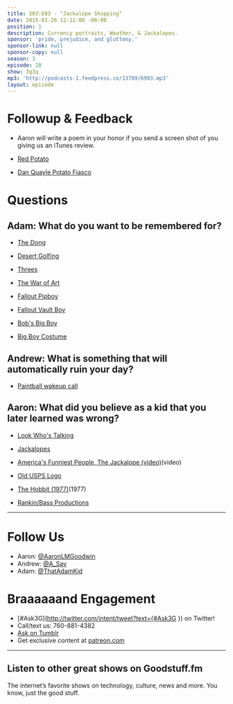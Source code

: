 ```yaml
---
title: S03:E03 - "Jackalope Shopping"
date: 2015-01-26 12:11:00 -06:00
position: 1
description: Currency portraits, Weather, & Jackalopes.
sponsor: 'pride, prejudice, and gluttony.'
sponsor-link: null
sponsor-copy: null
season: 3
episode: 28
show: 3g3q
mp3: 'http://podcasts-1.feedpress.co/13789/6903.mp3'
layout: episode
---
```


# Followup & Feedback

- Aaron will write a poem in your honor if you send a screen shot of you giving us an iTunes review.

- [Red Potato](http://3g3q.co/post/243099651/episode-3-red-potato-in-this-episode-andrew)

- [Dan Quayle Potato Fiasco](http://youtu.be/Wdqbi66oNuI)

# Questions

## Adam: What do you want to be remembered for?

- [The Dong](http://en.wikipedia.org/wiki/Vietnamese_dong)

- [Desert Golfing](https://itunes.apple.com/us/app/desert-golfing/id902062673?mt=8&at=10lrY7)

- [Threes](https://itunes.apple.com/us/app/threes!/id779157948?mt=8&at=10lrY7)

- [The War of Art](http://amzn.com/B007A4SDCG?tag=aar06-20)

- [Fallout Pipboy](http://fallout.wikia.com/wiki/Pip-Boy)

- [Fallout Vault Boy](http://fallout.wikia.com/wiki/Vault_Boy)

- [Bob's Big Boy](http://www.furmanifesto.com/wp-content/uploads/2013/11/bobs-big-boy.jpg)

- [Big Boy Costume](http://www.costume-works.com/bobs_big_boy.html)

## Andrew: What is something that will automatically ruin your day?

- [Paintball wakeup call](http://youtu.be/moDqWGC8rE0)

## Aaron: What did you believe as a kid that you later learned was wrong?

- [Look Who's Talking](http://www.imdb.com/title/tt0097778/)

- [Jackalopes](http://www.ebay.com/bhp/jackalope-taxidermy)

- [America's Funniest People, The Jackalope (video)](http://youtu.be/MN72IOFs4zg)(video)

- [Old USPS Logo](http://www.freevector.com/site_media/preview_images/FreeVector-US-Mail.jpg)

- [The Hobbit (1977)](http://www.imdb.com/title/tt0077687/)(1977)

- [Rankin/Bass Productions](http://en.wikipedia.org/wiki/Rankin/Bass_Productions)

***

# Follow Us

* Aaron: [@AaronLMGoodwin](http://twitter.com/aaronlmgoodwin)
* Andrew: [@A_Sav](http://twitter.com/a_sav)
* Adam: [@ThatAdamKid](http://twitter.com/thatadamkid)

# Braaaaaand Engagement

* [#Ask3G](http://twitter.com/intent/tweet?text={#Ask3G }) on Twitter!
* Call/text us: 760-881-4382
* [Ask on Tumblr](http://3g3q.co/ask)
* Get exclusive content at [patreon.com](http://www.patreon.com/3g3q)

---

## Listen to other great shows on Goodstuff.fm

The internet’s favorite shows on technology, culture, news and more. You know, just the good stuff.
